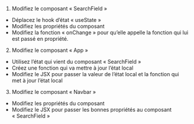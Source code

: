 1. Modifiez le composant « SearchField »

- Déplacez le hook d’état « useState »
- Modifiez les propriétés du composant
- Modifiez la fonction « onChange » pour qu’elle appelle la fonction qui lui est passé en propriété.

2. Modifiez le composant « App »

- Utilisez l’état qui vient du composant « SearchField »
- Créez une fonction qui va mettre à jour l’état local
- Modifiez le JSX pour passer la valeur de l’état local et la fonction qui met à jour l’état local

3. Modifiez le composant « Navbar »

- Modifiez les propriétés du composant
- Modifiez le JSX pour passer les bonnes propriétés au composant « SearchField »
